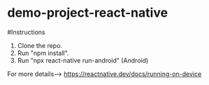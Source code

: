 # demo-project-react-native


#Instructions

1. Clone the repo.
2. Run "npm install".
3. Run "npx react-native run-android" (Android)


For more details-->
https://reactnative.dev/docs/running-on-device
